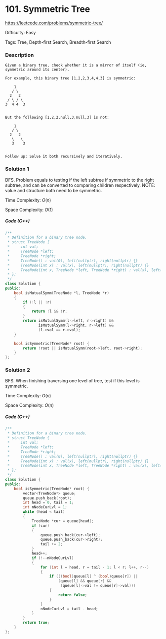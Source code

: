 # 101. Symmetric Tree

<https://leetcode.com/problems/symmetric-tree/>

Difficulty: Easy

Tags: Tree, Depth-first Search, Breadth-first Search

### Description
```plain
Given a binary tree, check whether it is a mirror of itself (ie, symmetric around its center).

For example, this binary tree [1,2,2,3,4,4,3] is symmetric:

    1
   / \
  2   2
 / \ / \
3  4 4  3
 

But the following [1,2,2,null,3,null,3] is not:

    1
   / \
  2   2
   \   \
   3    3
 

Follow up: Solve it both recursively and iteratively.
```

### Solution 1
DFS. Problem equals to testing if the left subtree if symmetric to the right subtree, and can be converted to comparing children respectively. NOTE: value and structure both need to be symmetric.

Time Complexity: $O(n)$

Space Complexity: $O(1)$

##### Code (C++)
```cpp
/**
 * Definition for a binary tree node.
 * struct TreeNode {
 *     int val;
 *     TreeNode *left;
 *     TreeNode *right;
 *     TreeNode() : val(0), left(nullptr), right(nullptr) {}
 *     TreeNode(int x) : val(x), left(nullptr), right(nullptr) {}
 *     TreeNode(int x, TreeNode *left, TreeNode *right) : val(x), left(left), right(right) {}
 * };
 */
class Solution {
public:
    bool isMutualSymm(TreeNode *l, TreeNode *r)
    {
        if (!l || !r)
        {
            return !l && !r;
        }
        return isMutualSymm(l->left, r->right) &&
               isMutualSymm(l->right, r->left) &&
               (l->val == r->val);
    }

    bool isSymmetric(TreeNode* root) {
        return !root || isMutualSymm(root->left, root->right);
    }
};
```

### Solution 2
BFS. When finishing traversing one level of tree, test if this level is symmetric.

Time Complexity: $O(n)$

Space Complexity: $O(n)$

##### Code (C++)
```cpp
/**
 * Definition for a binary tree node.
 * struct TreeNode {
 *     int val;
 *     TreeNode *left;
 *     TreeNode *right;
 *     TreeNode() : val(0), left(nullptr), right(nullptr) {}
 *     TreeNode(int x) : val(x), left(nullptr), right(nullptr) {}
 *     TreeNode(int x, TreeNode *left, TreeNode *right) : val(x), left(left), right(right) {}
 * };
 */
class Solution {
public:
    bool isSymmetric(TreeNode* root) {
        vector<TreeNode*> queue;
        queue.push_back(root);
        int head = 0, tail = 1;
        int nNodeCurLvl = 1;
        while (head < tail)
        {
            TreeNode *cur = queue[head];
            if (cur)
            {
                queue.push_back(cur->left);
                queue.push_back(cur->right);
                tail += 2;
            }
            head++;
            if (!--nNodeCurLvl)
            {
                for (int l = head, r = tail - 1; l < r; l++, r--)
                {
                    if (((bool)queue[l] ^ (bool)queue[r]) ||
                        (queue[l] && queue[r] &&
                         (queue[l]->val != queue[r]->val)))
                    {
                        return false;
                    }
                }
                nNodeCurLvl = tail - head;
            }
        }
        return true;
    }
};
```
